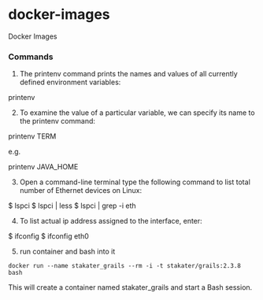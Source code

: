 # docker-images
Docker Images


### Commands

1. The printenv command prints the names and values of all currently defined environment variables:

printenv

2. To examine the value of a particular variable, we can specify its name to the printenv command:

printenv TERM

e.g.

printenv JAVA_HOME

3. Open a command-line terminal type the following command to list total number of Ethernet devices on Linux:

$ lspci
$ lspci | less
$ lspci | grep -i eth

4.  To list actual ip address assigned to the interface, enter:

$ ifconfig
$ ifconfig eth0

5. run container and bash into it

`docker run --name stakater_grails --rm -i -t stakater/grails:2.3.8 bash`

This will create a container named stakater_grails and start a Bash session.